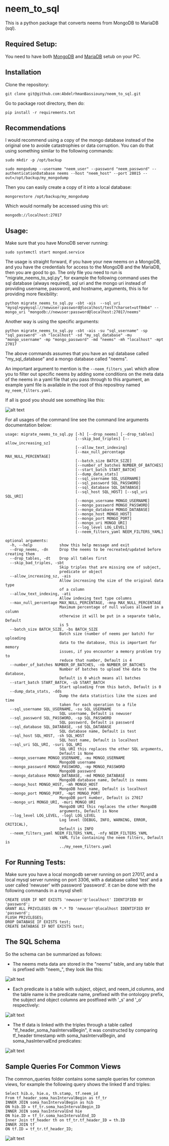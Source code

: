 # neem_to_sql

This is a python package that converts neems from MongoDB to MariaDB (sql).

## Required Setup:

You need to have both [MongoDB](https://www.mongodb.com/docs/manual/tutorial/install-mongodb-on-ubuntu/) and [MariaDB](https://www.digitalocean.com/community/tutorials/how-to-install-mariadb-on-ubuntu-20-04) setub on your PC.

## Installation

Clone the repository:
```
git clone git@github.com:AbdelrhmanBassiouny/neem_to_sql.git
```

Go to package root directory, then do:
```
pip install -r requirements.txt
```

## Recommendations

I would recommend using a copy of the mongo database instead of the original one to avoide catastrophies or data corruption. You can do that using something similar to the following commands:

```
sudo mkdir -p /opt/backup

sudo mongodump --username "neem_user" --password "neem_password" --authenticationDatabase neems --host "neem_host" --port 28015 --out=/opt/backup/my_mongodump
```

Then you can easily create a copy of it into a local database:

```
mongorestore /opt/backup/my_mongodump
```

Which would normally be accessed using this uri:

```
mongodb://localhost:27017
```

## Usage:

Make sure that you have MonoDB server running:

```
sudo systemctl start mongod.service
```

The usage is straight forward, if you have your new neems on a MongoDB, and you have the credentials for access to the MongoDB and the MariaDB, then you are good to go. The only file you need to run is "migrate_neems_to_sql.py", for example the following command uses the sql database (always required), sql uri and the mongo uri instead of providing username, password, and hostname, arguments, this is for providing more flexibility:

```
python migrate_neems_to_sql.py -sbt -ais  --sql_uri "mysql+pymysql://newuser:password@localhost/test?charset=utf8mb4" --mongo_uri "mongodb://newuser:password@localhost:27017/neems"
```

Another way is using the specific arguments:

```
python migrate_neems_to_sql.py -sbt -ais -su "sql_username" -sp "sql_password" -sh "localhost" -sd "my_sql_database" -mu "mongo_username" -mp "mongo_password" -md "neems" -mh "localhost" -mpt 27017
```

The above commands assumes that you have an sql database called "my_sql_database" and a mongo database called "neems".

An important argument to mention is the ```--neem_filters_yaml``` which allow you to filter out specific neems by adding some conditions on the meta data of the neems in a yaml file that you pass through to this argument, an example yaml file is available in the root of this repositroy named ```my_neem_filters.yaml```.

If all is good you should see something like this:

![alt text](resources/loading_bar_all_step.png)

For all usages of the command line see the command line arguments documentation below:

```
usage: migrate_neems_to_sql.py [-h] [--drop_neems] [--drop_tables]
                               [--skip_bad_triples] [--allow_increasing_sz]
                               [--allow_text_indexing]
                               [--max_null_percentage MAX_NULL_PERCENTAGE]
                               [--batch_size BATCH_SIZE]
                               [--number_of_batches NUMBER_OF_BATCHES]
                               [--start_batch START_BATCH]
                               [--dump_data_stats]
                               [--sql_username SQL_USERNAME]
                               [--sql_password SQL_PASSWORD]
                               [--sql_database SQL_DATABASE]
                               [--sql_host SQL_HOST] [--sql_uri SQL_URI]
                               [--mongo_username MONGO_USERNAME]
                               [--mongo_password MONGO_PASSWORD]
                               [--mongo_database MONGO_DATABASE]
                               [--mongo_host MONGO_HOST]
                               [--mongo_port MONGO_PORT]
                               [--mongo_uri MONGO_URI]
                               [--log_level LOG_LEVEL]
                               [--neem_filters_yaml NEEM_FILTERS_YAML]

optional arguments:
  -h, --help            show this help message and exit
  --drop_neems, -dn     Drop the neems to be recreated/updated before creating them
  --drop_tables, -dt    Drop all tables first
  --skip_bad_triples, -sbt
                        Skip triples that are missing one of subject,
                        predicate or object
  --allow_increasing_sz, -ais
                        Allow increasing the size of the original data type
                        of a column
  --allow_text_indexing, -ati
                        Allow indexing text type columns
  --max_null_percentage MAX_NULL_PERCENTAGE, -mnp MAX_NULL_PERCENTAGE
                        Maximum percentage of null values allowed in a column
                        otherwise it will be put in a separate table, Default
                        is 5
  --batch_size BATCH_SIZE, -bs BATCH_SIZE
                        Batch size (number of neems per batch) for uploading
                        data to the database, this is important for memory
                        issues, if you encounter a memory problem try to
                        reduce that number, Default is 4
  --number_of_batches NUMBER_OF_BATCHES, -nb NUMBER_OF_BATCHES
                        Number of batches to upload the data to the database,
                        Default is 0 which means all batches
  --start_batch START_BATCH, -sb START_BATCH
                        Start uploading from this batch, Default is 0
  --dump_data_stats, -dds
                        Dump the data statistics like the sizes and time
                        taken for each operation to a file
  --sql_username SQL_USERNAME, -su SQL_USERNAME
                        SQL username, Default is newuser
  --sql_password SQL_PASSWORD, -sp SQL_PASSWORD
                        SQL password, Default is password
  --sql_database SQL_DATABASE, -sd SQL_DATABASE
                        SQL database name, Default is test
  --sql_host SQL_HOST, -sh SQL_HOST
                        SQL host name, Default is localhost
  --sql_uri SQL_URI, -suri SQL_URI
                        SQL URI this replaces the other SQL arguments,
                        Default is None
  --mongo_username MONGO_USERNAME, -mu MONGO_USERNAME
                        MongoDB username
  --mongo_password MONGO_PASSWORD, -mp MONGO_PASSWORD
                        MongoDB password
  --mongo_database MONGO_DATABASE, -md MONGO_DATABASE
                        MongoDB database name, Default is neems
  --mongo_host MONGO_HOST, -mh MONGO_HOST
                        MongoDB host name, Default is localhost
  --mongo_port MONGO_PORT, -mpt MONGO_PORT
                        MongoDB port number, Default is 27017
  --mongo_uri MONGO_URI, -muri MONGO_URI
                        MongoDB URI this replaces the other MongoDB
                        arguments, Default is None
  --log_level LOG_LEVEL, -logl LOG_LEVEL
                        Log level (DEBUG, INFO, WARNING, ERROR, CRITICAL),
                        Default is INFO
  --neem_filters_yaml NEEM_FILTERS_YAML, -nfy NEEM_FILTERS_YAML
                        YAML file containing the neem filters, Default is
                        ../my_neem_filters.yaml

```

## For Running Tests:

Make sure you have a local mongodb server running on port 27017, and a local mysql server running on port 3306,
with a database called 'test' and a user called 'newuser' with password 'password'.
it can be done with the following commands in a mysql shell:
```angular2html
CREATE USER IF NOT EXISTS 'newuser'@'localhost' IDENTIFIED BY 'password';
GRANT ALL PRIVILEGES ON *.* TO 'newuser'@localhost IDENTIFIED BY 'password';
FLUSH PRIVILEGES;
DROP DATABASE IF EXISTS test;
CREATE DATABASE IF NOT EXISTS test;
```

## The SQL Schema

So the schema can be summarized as follows:

- The neems meta data are stored in the "neems" table, and any table that is prefixed with "neem_", they look like this:

![alt text](resources/neems_meta_data.png)

- Each predicate is a table with subject, object, and neem_id columns, and the table name is the predicate name, prefixed with the ontologoy prefix, the subject and object columns are postfixed with '_s' and '_o' respectively:

![alt text](resources/predicate_tables.png)

- The tf data is linked with the triples through a table called "tf_header_soma_hasIntervalBegin", it was constructed by comparing tf_header timestamp with soma_hasIntervalBegin, and soma_hasIntervalEnd predicates:

![alt text](resources/schema_illustration.png)

## Sample Queries For Common Views

The common_queries folder contains some sample queries for common views, for example the following query shows the linked tf and triples:


```
Select hib.o, hie.o, th.stamp, tf.neem_id
From tf_header_soma_hasIntervalBegin as tf_tr
INNER JOIN soma_hasIntervalBegin as hib
ON hib.ID = tf_tr.soma_hasIntervalBegin_ID
INNER JOIN soma_hasIntervalEnd hie
ON hie.ID = tf_tr.soma_hasIntervalEnd_ID
Inner Join tf_header th on tf_tr.tf_header_ID = th.ID
INNER JOIN tf
ON tf.ID = tf_tr.tf_header_ID;
```

![alt text](resources/result_of_tf_and_triples.png)


